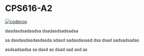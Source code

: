 # CPS616-A2

[![codecov](https://codecov.io/gh/silverlobster/CPS616-A2/branch/main/graph/badge.svg?token=Z0D7BP6XI3)](https://codecov.io/gh/silverlobster/CPS616-A2)

dasdasdsadasdsa
 dsadasdsadsadsa
 
 
 sa
 dasdasdasdasdasda sdasd sadasdasasd
dsa dsad sadsadsadas

asdsadsadsa sa dasd as dsad sad asd as
